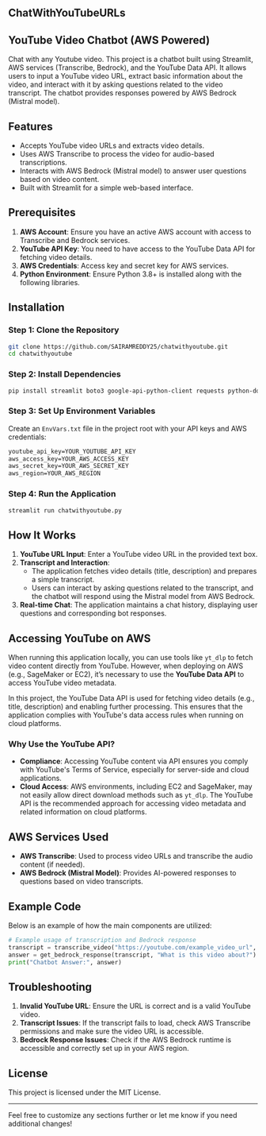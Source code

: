 ## ChatWithYouTubeURLs

## YouTube Video Chatbot (AWS Powered)
Chat with any Youtube video.
This project is a chatbot built using Streamlit, AWS services (Transcribe, Bedrock), and the YouTube Data API. It allows users to input a YouTube video URL, extract basic information about the video, and interact with it by asking questions related to the video transcript. The chatbot provides responses powered by AWS Bedrock (Mistral model).

## Features

- Accepts YouTube video URLs and extracts video details.
- Uses AWS Transcribe to process the video for audio-based transcriptions.
- Interacts with AWS Bedrock (Mistral model) to answer user questions based on video content.
- Built with Streamlit for a simple web-based interface.

## Prerequisites

1. **AWS Account**: Ensure you have an active AWS account with access to Transcribe and Bedrock services.
2. **YouTube API Key**: You need to have access to the YouTube Data API for fetching video details.
3. **AWS Credentials**: Access key and secret key for AWS services.
4. **Python Environment**: Ensure Python 3.8+ is installed along with the following libraries.

## Installation

### Step 1: Clone the Repository

```bash
git clone https://github.com/SAIRAMREDDY25/chatwithyoutube.git
cd chatwithyoutube
```

### Step 2: Install Dependencies

```bash
pip install streamlit boto3 google-api-python-client requests python-dotenv
```

### Step 3: Set Up Environment Variables

Create an `EnvVars.txt` file in the project root with your API keys and AWS credentials:

```txt
youtube_api_key=YOUR_YOUTUBE_API_KEY
aws_access_key=YOUR_AWS_ACCESS_KEY
aws_secret_key=YOUR_AWS_SECRET_KEY
aws_region=YOUR_AWS_REGION
```

### Step 4: Run the Application

```bash
streamlit run chatwithyoutube.py
```

## How It Works

1. **YouTube URL Input**: Enter a YouTube video URL in the provided text box.
2. **Transcript and Interaction**:
    - The application fetches video details (title, description) and prepares a simple transcript.
    - Users can interact by asking questions related to the transcript, and the chatbot will respond using the Mistral model from AWS Bedrock.
3. **Real-time Chat**: The application maintains a chat history, displaying user questions and corresponding bot responses.

## Accessing YouTube on AWS

When running this application locally, you can use tools like `yt_dlp` to fetch video content directly from YouTube. However, when deploying on AWS (e.g., SageMaker or EC2), it’s necessary to use the **YouTube Data API** to access YouTube video metadata.

In this project, the YouTube Data API is used for fetching video details (e.g., title, description) and enabling further processing. This ensures that the application complies with YouTube's data access rules when running on cloud platforms.

### Why Use the YouTube API?

- **Compliance**: Accessing YouTube content via API ensures you comply with YouTube's Terms of Service, especially for server-side and cloud applications.
- **Cloud Access**: AWS environments, including EC2 and SageMaker, may not easily allow direct download methods such as `yt_dlp`. The YouTube API is the recommended approach for accessing video metadata and related information on cloud platforms.

## AWS Services Used

- **AWS Transcribe**: Used to process video URLs and transcribe the audio content (if needed).
- **AWS Bedrock (Mistral Model)**: Provides AI-powered responses to questions based on video transcripts.


## Example Code

Below is an example of how the main components are utilized:

```python
# Example usage of transcription and Bedrock response
transcript = transcribe_video("https://youtube.com/example_video_url", "example_transcription_job")
answer = get_bedrock_response(transcript, "What is this video about?")
print("Chatbot Answer:", answer)
```

## Troubleshooting

1. **Invalid YouTube URL**: Ensure the URL is correct and is a valid YouTube video.
2. **Transcript Issues**: If the transcript fails to load, check AWS Transcribe permissions and make sure the video URL is accessible.
3. **Bedrock Response Issues**: Check if the AWS Bedrock runtime is accessible and correctly set up in your AWS region.

## License

This project is licensed under the MIT License.

---

Feel free to customize any sections further or let me know if you need additional changes!

